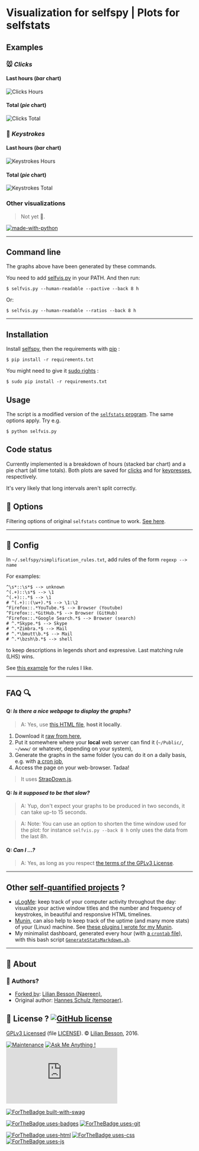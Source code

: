 # Visualization for selfspy | Plots for selfstats
## Examples
### :mouse: *Clicks*
#### Last hours (*bar* chart)
![Clicks Hours](clicks-hours.png)

#### Total (*pie* chart)
![Clicks Total](clicks-total.png)

### :musical_keyboard: *Keystrokes*
#### Last hours (*bar* chart)
![Keystrokes Hours](keystrokes-hours.png)

#### Total (*pie* chart)
![Keystrokes Total](keystrokes-total.png)

### Other visualizations
> Not yet :santa:.

[![made-with-python](https://img.shields.io/badge/Made%20with-Python-1f425f.svg)](https://www.python.org/)

----

## Command line
The graphs above have been generated by these commands.

You need to add [selfvis.py](./selfvis.py) in your PATH.
And then run:

    $ selfvis.py --human-readable --pactive --back 8 h

Or:

    $ selfvis.py --human-readable --ratios --back 8 h

----

## Installation
Install [selfspy](https://github.com/gurgeh/selfspy), then the requirements with [pip](http://www.pip-installer.org/) :

    $ pip install -r requirements.txt

You might need to give it [sudo rights](https://help.ubuntu.com/community/RootSudo) :

    $ sudo pip install -r requirements.txt

## Usage
The script is a modified version of the [`selfstats` program](https://github.com/gurgeh/selfspy#example-statistics).
The same options apply. Try e.g.

    $ python selfvis.py

## Code status
Currently implemented is a breakdown of hours (stacked bar chart) and a pie
chart (all time totals).
Both plots are saved for [clicks](clicks-total.png) and for [keypresses](keystrokes-total.png), respectively.

It's very likely that long intervals aren't split correctly.

## :wrench: Options
Filtering options of original `selfstats` continue to work.
[See here](https://github.com/gurgeh/selfspy#selfstats-reference).

----

## :memo: Config
In  `~/.selfspy/simplification_rules.txt`, add rules of the form
``regexp --> name``

For examples:

    ^\s*::\s*$ --> unknown
    ^(.+)::\s*$ --> \1
    ^(.+)::.*$ --> \1
    # ^(.+)::(\w+).*$ --> \1:\2
    ^Firefox::.*YouTube.*$ --> Browser (Youtube)
    ^Firefox::.*GitHub.*$ --> Browser (GitHub)
    ^Firefox::.*Google Search.*$ --> Browser (search)
    # ^.*Skype.*$ --> Skype
    # ^.*Zimbra.*$ --> Mail
    # ^.*\bmutt\b.*$ --> Mail
    # ^.*\bzsh\b.*$ --> shell

to keep descriptions in legends short and expressive.
Last matching rule (LHS) wins.

See [this example](./simplification_rules.txt) for the rules I like.

----

## FAQ :mag:
#### Q: *Is there a nice webpage to display the graphs?*
> A: Yes, use [this HTML file](./selfvis.html), **host it locally**.

1. Download it [raw from here](https://cdn.rawgit.com/Naereen/selfspy-vis/master/selfvis.html),
2. Put it somewhere where your **local** web server can find it (``~/Public/``, ``~/www/`` or whatever, depending on your system),
3. Generate the graphs in the same folder (you can do it on a daily basis, e.g. with [a cron job](https://help.ubuntu.com/community/CronHowto),
4. Access the page on your web-browser. Tadaa!

> It uses [StrapDown.js](https://github.com/Naereen/StrapDown.js).

#### Q: *Is it supposed to be that slow?*
> A: Yup, don't expect your graphs to be produced in two seconds, it can take up-to 15 seconds.

> A: Note: You can use an option to shorten the time window used for the plot: for instance ``selfvis.py --back 8 h`` only uses the data from the last 8h.

#### Q: *Can I ...?*
> A: Yes, as long as you respect [the terms of the GPLv3 License](./LICENSE).

----

## Other [self-quantified projects](http://perso.crans.org/besson/self-quantified.en.html) ?
- [uLogMe](https://GitHub.com/Naereen/uLogMe/): keep track of your computer activity throughout the day: visualize your active window titles and the number and frequency of keystrokes, in beautiful and responsive HTML timelines.
- [Munin](http://munin-monitoring.org/), can also help to keep track of the uptime (and many more stats) of your (Linux) machine. See [these plugins I wrote for my Munin](https://github.com/Naereen/My-Munin-plugins).
- My minimalist dashboard, generated every hour (with [a `crontab` file](https://help.ubuntu.com/community/CronHowto)), with this bash script [`GenerateStatsMarkdown.sh`](https://bitbucket.org/lbesson/bin/src/master/GenerateStatsMarkdown.sh).

----

## :information_desk_person: About
### :pencil: Authors?
- [Forked by](https://github.com/Naereen/selfspy-vis/): [Lilian Besson (Naereen)](https://github.com/Naereen/),
- Original author: [Hannes Schulz (temporaer)](https://github.com/temporaer/selfspy-vis).

## :scroll: License ? [![GitHub license](https://img.shields.io/github/license/Naereen/selfspy-vis.svg)](https://github.com/Naereen/selfspy-vis/blob/master/LICENSE)
[GPLv3 Licensed](http://perso.crans.org/besson/LICENSE.html) (file [LICENSE](LICENSE)).
© [Lilian Besson](https://GitHub.com/Naereen), 2016.

[![Maintenance](https://img.shields.io/badge/Maintained%3F-no-red.svg)](https://GitHub.com/Naereen/selfspy-vis/graphs/commit-activity)
[![Ask Me Anything !](https://img.shields.io/badge/Ask%20me-anything-1abc9c.svg)](https://GitHub.com/Naereen/ama)
[![Analytics](https://ga-beacon.appspot.com/UA-38514290-17/github.com/Naereen/selfspy-vis/README.md?pixel)](https://GitHub.com/Naereen/selfspy-vis/)

[![ForTheBadge built-with-swag](http://ForTheBadge.com/images/badges/built-with-swag.svg)](https://GitHub.com/Naereen/)

[![ForTheBadge uses-badges](http://ForTheBadge.com/images/badges/uses-badges.svg)](http://ForTheBadge.com)
[![ForTheBadge uses-git](http://ForTheBadge.com/images/badges/uses-git.svg)](https://GitHub.com/)

[![ForTheBadge uses-html](http://ForTheBadge.com/images/badges/uses-html.svg)](http://ForTheBadge.com)
[![ForTheBadge uses-css](http://ForTheBadge.com/images/badges/uses-css.svg)](http://ForTheBadge.com)
[![ForTheBadge uses-js](http://ForTheBadge.com/images/badges/uses-js.svg)](http://ForTheBadge.com)
